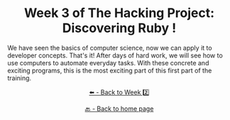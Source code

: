 <h1 align="center">Week 3 of The Hacking Project: Discovering Ruby !</h1>

We have seen the basics of computer science, now we can apply it to developer concepts.
That's it! After days of hard work, we will see how to use computers to automate everyday tasks. With these concrete and exciting programs, this is the most exciting part of this first part of the training.

<div align="center">
  
  [⬅️ - Back to Week 2️⃣](https://github.com/BenjaminCharmes/THP_Introduction/tree/main/Week_2)

</div>

<div align="center">

  [🔙 - Back to home page](https://github.com/BenjaminCharmes/THP_Introduction)

</div>
